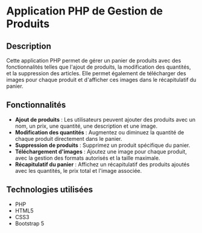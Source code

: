 # Application PHP de Gestion de Produits

## Description
Cette application PHP permet de gérer un panier de produits avec des fonctionnalités telles que l'ajout de produits, la modification des quantités, et la suppression des articles. Elle permet également de télécharger des images pour chaque produit et d'afficher ces images dans le récapitulatif du panier.

## Fonctionnalités
- **Ajout de produits** : Les utilisateurs peuvent ajouter des produits avec un nom, un prix, une quantité, une description et une image.
- **Modification des quantités** : Augmentez ou diminuez la quantité de chaque produit directement dans le panier.
- **Suppression de produits** : Supprimez un produit spécifique du panier.
- **Téléchargement d'images** : Ajoutez une image pour chaque produit, avec la gestion des formats autorisés et la taille maximale.
- **Récapitulatif du panier** : Affichez un récapitulatif des produits ajoutés avec les quantités, le prix total et l'image associée.

## Technologies utilisées
- PHP
- HTML5
- CSS3
- Bootstrap 5